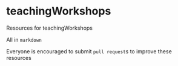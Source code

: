 # teachingWorkshops
Resources for teachingWorkshops

All in `markdown`

Everyone is encouraged to submit `pull request`s to improve these resources
